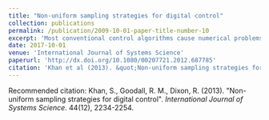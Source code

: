 ```yaml
---
title: "Non-uniform sampling strategies for digital control"
collection: publications
permalink: /publication/2009-10-01-paper-title-number-10
excerpt: 'Most conventional control algorithms cause numerical problems where data is collected at sampling rates that are substantially higher than the dynamics of the equivalent continuous-time operation that is being implemented. This is of relevant interest in applications of digital control, in which high sample rates are routinely dictated by the system stability requirements rather than the signal processing needs. Digital control systems exhibit bandwidth limitations enforced by their closed-loop frequency requirements that demand very high sample rates. Considerable recent progress in reducing sample frequency requirements has been made through the use of non-uniform sampling schemes, so called alias-free signal processing. The approach prompts the simplification of complex systems and consequently enhances the numerical conditioning of the implementation algorithms that otherwise would require very high uniform sample rates. However, the control communities have not yet investigated the use of intentional non-uniform sampling. The purpose of this article is to address some algorithmic issues when using such regimes for digital control.'
date: 2017-10-01
venue: 'International Journal of Systems Science'
paperurl: 'http://dx.doi.org/10.1080/00207721.2012.687785'
citation: 'Khan et al (2013). &quot;Non-uniform sampling strategies for digital control.&quot; <i>International Journal of Systems Science</i>. 44(12), 2234-2254.'
---
```


Recommended citation: Khan, S., Goodall, R. M., Dixon, R. (2013). "Non-uniform sampling strategies for digital control".<i> International Journal of Systems Science</i>. 44(12), 2234-2254.
